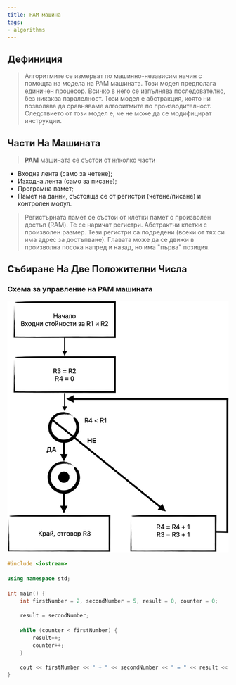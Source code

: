 ```yaml
---
title: РАМ машина
tags:
- algorithms
---
```


## Дефиниция

> Алгоритмите се измерват по машинно-независим начин с помощта на модела на РАМ машината. Този модел предполага единичен процесор. Всичко в него се изпълнява последователно, без никаква паралелност. Този модел е абстракция, която ни позволява да сравняваме алгоритмите по производителност. Следствието от този модел е, че не може да се модифицират инструкции.

## Части На Машината

> **РАМ** машината се състои от няколко части

* Входна лента (само за четене);
* Изходна лента (само за писане);
* Програмна памет;
* Памет на данни, състояща се от регистри (четене/писане) и контролен модул.

> Регистърната памет се състои от клетки памет с произволен достъп (RAM). Те се наричат регистри. Абстрактни клетки с произволен размер. Тези регистри са подредени (всеки от тях си има адрес за достъпване). Главата може да се движи в произволна посока напред и назад, но има "първа" позиция.

## Събиране На Две Положителни Числа

### Схема за управление на РАМ машината

![Ram Machine Algorithm](notes/assets/ram-machine-algorithm.png)

```C++
#include <iostream>  
  
using namespace std;  
  
int main() {  
    int firstNumber = 2, secondNumber = 5, result = 0, counter = 0;  
  
    result = secondNumber;  
  
    while (counter < firstNumber) {  
        result++;  
        counter++;  
    }  
  
    cout << firstNumber << " + " << secondNumber << " = " << result << endl;  
}
```